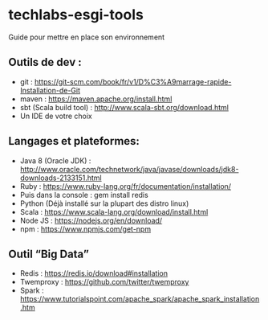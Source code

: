 # techlabs-esgi-tools
Guide pour mettre en place son environnement

## Outils de dev : 
 * git : https://git-scm.com/book/fr/v1/D%C3%A9marrage-rapide-Installation-de-Git
 * maven : https://maven.apache.org/install.html
 * sbt (Scala build tool) : http://www.scala-sbt.org/download.html
 * Un IDE de votre choix
## Langages et plateformes:
 * Java 8 (Oracle JDK) : http://www.oracle.com/technetwork/java/javase/downloads/jdk8-downloads-2133151.html
 * Ruby : https://www.ruby-lang.org/fr/documentation/installation/
  * Puis dans la console  : gem install redis
 * Python (Déjà installé sur la plupart des distro linux)
 * Scala : https://www.scala-lang.org/download/install.html
 * Node JS : https://nodejs.org/en/download/
 * npm : https://www.npmjs.com/get-npm
## Outil “Big Data”
 * Redis : https://redis.io/download#installation
 * Twemproxy : https://github.com/twitter/twemproxy
 * Spark : https://www.tutorialspoint.com/apache_spark/apache_spark_installation.htm

